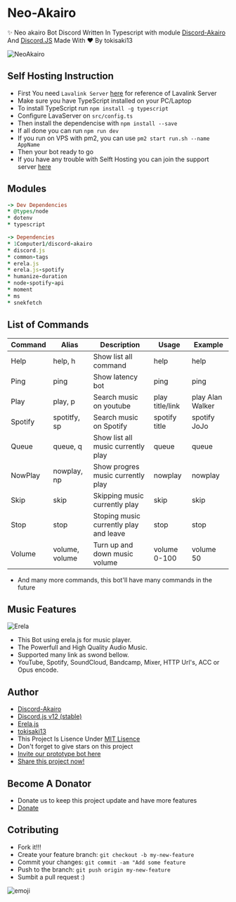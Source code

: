 # Neo-Akairo

✨ Neo akairo Bot Discord Written In Typescript with module [Discord-Akairo](https://github.com/discord-akairo/) And [Discord.JS](https://github.com/discordjs) Made With ♥ By tokisaki13

![NeoAkairo](https://cdn.discordapp.com/attachments/713193780932771891/778798759718682695/unwork.png)

## Self Hosting Instruction

* First You need `Lavalink Server` [here](https://github.com/Frederikam/Lavalink) for reference of Lavalink Server
* Make sure you have TypeScript installed on your PC/Laptop
* To install TypeScript run `npm install -g typescript`
* Configure LavaServer on `src/config.ts`
* Then install the dependencise with `npm install --save`
* If all done you can run `npm run dev`
* If you run on VPS with pm2, you can use `pm2 start run.sh --name AppName`
* Then your bot ready to go
* If you have any trouble with Selft Hosting you can join the support server [here](discord.gg/eaKKerC)

## Modules

~~~ruby
-> Dev Dependencies
* @types/node
* dotenv
* typescript

-> Dependencies
* 1Computer1/discord-akairo
* discord.js
* common-tags
* erela.js
* erela.js-spotify
* humanize-duration
* node-spotify-api
* moment
* ms
* snekfetch
~~~

## List of Commands

| Command | Alias | Description | Usage | Example |
|---------|-------|-------------|-------|---------|
| Help    | help, h| Show list all command | help | help |
| Ping    | ping  | Show latency bot | ping | ping |
| Play    | play, p | Search music on youtube | play  title/link | play Alan Walker |
| Spotify | spotitfy, sp | Search music on Spotify | spotify title | spotify JoJo |
| Queue   | queue, q | Show list all music currently play | queue | queue |
| NowPlay | nowplay, np | Show progres music currently play | nowplay | nowplay |
| Skip    | skip | Skipping music currently play | skip | skip |
| Stop    | stop | Stoping music currently play and leave | stop | stop |
| Volume  | volume, volume | Turn up and down music volume | volume 0-100 | volume 50 |

* And many more commands, this bot'll have many commands in the future

## Music Features

![Erela](https://cdn.discordapp.com/attachments/713193780932771891/762348311679074304/68747470733a2f2f70726f6a656374732e736f6c617269732e636f6465732f6572656c616a732f696d616765732f7472616e.png)

* This Bot using erela.js for music player.
* The Powerfull and High Quality Audio Music.
* Supported many link as swond bellow.
* YouTube, Spotify, SoundCloud, Bandcamp, Mixer, HTTP Url's, ACC or Opus encode.

## Author

* [Discord-Akairo](https://github.com/discord-akairo)
* [Discord.js v12 (stable)](https://github.com/discordjs)
* [Erela.js](https://github.com/Solaris9/erela.js)
* [tokisaki13](https://github.com/tokisaki13)
* This Project Is Lisence Under [MIT Lisence](https://github.com/Enterprise-ID/Neo-Akairo/blob/master/LICENSE)
* Don't forget to give stars on this project
* [Invite our prototype bot here](https://discord.com/oauth2/authorize?client_id=472061789325230110&scope=bot&permissions=8)
* [Share this project now!](https://github.com/Enterprise-ID/Neo-Akairo)
## Become A Donator

* Donate us to keep this project update and have more features
* [Donate](https://arxist.com/tip/enterpriseid)

## Cotributing

* Fork it!!!
* Create your feature branch: `git checkout -b my-new-feature`
* Commit your changes: `git commit -am "Add some feature`
* Push to the branch: `git push origin my-new-feature`
* Sumbit a pull request :)

![emoji](https://cdn.discordapp.com/emojis/738999436008489011.gif?v=1)
